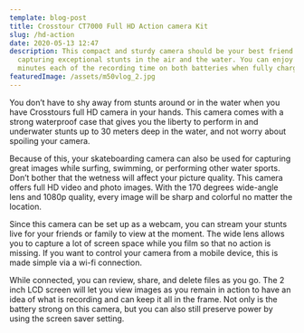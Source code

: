 ```yaml
---
template: blog-post
title: Crosstour CT7000 Full HD Action camera Kit
slug: /hd-action
date: 2020-05-13 12:47
description: This compact and sturdy camera should be your best friend for
  capturing exceptional stunts in the air and the water. You can enjoy 90
  minutes each of the recording time on both batteries when fully charged.
featuredImage: /assets/m50vlog_2.jpg
---
```

You don’t have to shy away from stunts around or in the water when you have Crosstours full HD camera in your hands. This camera comes with a strong waterproof case that gives you the liberty to perform in and underwater stunts up to 30 meters deep in the water, and not worry about spoiling your camera.

Because of this, your skateboarding camera can also be used for capturing great images while surfing, swimming, or performing other water sports. Don’t bother that the wetness will affect your picture quality. This camera offers full HD video and photo images. With the 170 degrees wide-angle lens and 1080p quality, every image will be sharp and colorful no matter the location.

Since this camera can be set up as a webcam, you can stream your stunts live for your friends or family to view at the moment. The wide lens allows you to capture a lot of screen space while you film so that no action is missing. If you want to control your camera from a mobile device, this is made simple via a wi-fi connection.

While connected, you can review, share, and delete files as you go. The 2 inch LCD screen will let you view images as you remain in action to have an idea of what is recording and can keep it all in the frame. Not only is the battery strong on this camera, but you can also still preserve power by using the screen saver setting.